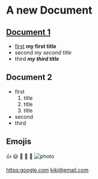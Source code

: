 # A new Document 

## [Document 1]()

+ [first]() **my first title**
+ second *my second title*
+ third ***my third title***


## Document 2

+ first
  1. title
  2. title
  3. title
+ second 
+ third

## Emojis
:+1:
😃
🐼
🐻
🦋
![photo](https://thumbs.dreamstime.com/b/two-cute-golden-retriever-puppies-playing-photo-45116795.jpg)


<https:google.com>
<kiki@email.com>
